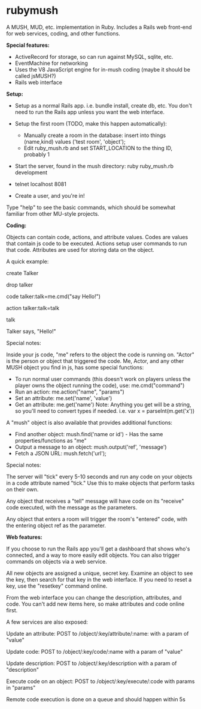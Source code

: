 # rubymush

A MUSH, MUD, etc. implementation in Ruby. Includes a Rails web front-end for web services, coding, and other functions.

**Special features:**

* ActiveRecord for storage, so can run against MySQL, sqlite, etc.
* EventMachine for networking
* Uses the V8 JavaScript engine for in-mush coding (maybe it should be called jsMUSH?)
* Rails web interface

**Setup:**

* Setup as a normal Rails app. i.e. bundle install, create db, etc. You don't need to run the Rails app unless you want the web interface.
* Setup the first room (TODO, make this happen automatically):
  * Manually create a room in the database: insert into things (name,kind) values ('test room', 'object');
  * Edit ruby_mush.rb and set START_LOCATION to the thing ID, probably 1

* Start the server, found in the mush directory: ruby ruby_mush.rb development
* telnet localhost 8081
* Create a user, and you're in!


Type "help" to see the basic commands, which should be somewhat familiar from other MU-style projects.

**Coding:**

Objects can contain code, actions, and attribute values. Codes are values that contain js code to be executed. Actions setup user commands to run that code. Attributes are used for storing data on the object.

A quick example:

create Talker

drop talker

code talker:talk=me.cmd("say Hello!")

action talker:talk=talk

talk

Talker says, "Hello!"


Special notes:

Inside your js code, "me" refers to the object the code is running on. "Actor" is the person or object that triggered the code. Me, Actor, and any other MUSH object you find in js, has some special functions:

* To run normal user commands (this doesn't work on players unless the player owns the object running the code), use: me.cmd("command")
* Run an action: me.action("name", "params")
* Set an attribute: me.set('name', 'value')
* Get an attribute: me.get('name')
   Note: Anything you get will be a string, so you'll need to convert types if needed. i.e. var x = parseInt(m.get('x'))

A "mush" object is also available that provides additional functions:

* Find another object: mush.find('name or id') - Has the same properties/functions as "me"
* Output a message to an object: mush.output('ref', 'message')
* Fetch a JSON URL: mush.fetch('url');

Special notes:

The server will "tick" every 5-10 seconds and run any code on your objects in a code attribute named "tick." Use this to make objects that perform tasks on their own.

Any object that receives a "tell" message will have code on its "receive" code executed, with the message as the parameters.

Any object that enters a room will trigger the room's "entered" code, with the entering object ref as the parameter.

**Web features:**

If you choose to run the Rails app you'll get a dashboard that shows who's connected, and a way to more easily edit objects. You can also trigger commands on objects via a web service.

All new objects are assigned a unique, secret key. Examine an object to see the key, then search for that key in the web interface. If you need to reset a key, use the "resetkey" command online.

From the web interface you can change the description, attributes, and code. You can't add new items here, so make attributes and code online first.

A few services are also exposed:

Update an attribute:
POST to /object/:key/attribute/:name: with a param of "value"

Update code:
POST to /object/:key/code/:name with a param of "value"

Update description:
POST to /object/:key/description with a param of "description"

Execute code on an object:
POST to /object/:key/execute/:code with params in "params"

Remote code execution is done on a queue and should happen within 5s
